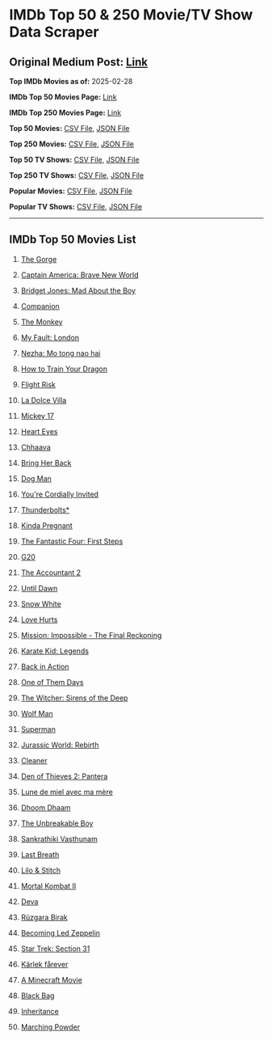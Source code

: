 # IMDb Top 50 & 250 Movie/TV Show Data Scraper

## Original Medium Post: [Link](https://medium.com/@nishantsahoo/which-movie-should-i-watch-5c83a3c0f5b1)

**Top IMDb Movies as of:** 2025-02-28

**IMDb Top 50 Movies Page:** [Link](https://www.imdb.com/search/title/?title_type=feature&release_date=2025-01-01,2025-12-31)

**IMDb Top 250 Movies Page:** [Link](https://www.imdb.com/chart/top/)

**Top 50 Movies:** [CSV File](/data/top50/movies.csv), [JSON File](/data/top50/movies.json)

**Top 250 Movies:** [CSV File](/data/top250/movies.csv), [JSON File](/data/top250/movies.json)

**Top 50 TV Shows:** [CSV File](/data/top50/shows.csv), [JSON File](/data/top50/shows.json)

**Top 250 TV Shows:** [CSV File](/data/top250/shows.csv), [JSON File](/data/top250/shows.json)

**Popular Movies:** [CSV File](/data/popular/movies.csv), [JSON File](/data/popular/movies.json)

**Popular TV Shows:** [CSV File](/data/popular/shows.csv), [JSON File](/data/popular/shows.json)

---

## IMDb Top 50 Movies List

1. [The Gorge](https://www.imdb.com/title/tt13654226/)

2. [Captain America: Brave New World](https://www.imdb.com/title/tt14513804/)

3. [Bridget Jones: Mad About the Boy](https://www.imdb.com/title/tt32063050/)

4. [Companion](https://www.imdb.com/title/tt26584495/)

5. [The Monkey](https://www.imdb.com/title/tt27714946/)

6. [My Fault: London](https://www.imdb.com/title/tt32434379/)

7. [Nezha: Mo tong nao hai](https://www.imdb.com/title/tt34956443/)

8. [How to Train Your Dragon](https://www.imdb.com/title/tt26743210/)

9. [Flight Risk](https://www.imdb.com/title/tt10078772/)

10. [La Dolce Villa](https://www.imdb.com/title/tt31519456/)

11. [Mickey 17](https://www.imdb.com/title/tt12299608/)

12. [Heart Eyes](https://www.imdb.com/title/tt32558992/)

13. [Chhaava](https://www.imdb.com/title/tt27922706/)

14. [Bring Her Back](https://www.imdb.com/title/tt32246771/)

15. [Dog Man](https://www.imdb.com/title/tt10954718/)

16. [You're Cordially Invited](https://www.imdb.com/title/tt21227864/)

17. [Thunderbolts\*](https://www.imdb.com/title/tt20969586/)

18. [Kinda Pregnant](https://www.imdb.com/title/tt30253036/)

19. [The Fantastic Four: First Steps](https://www.imdb.com/title/tt10676052/)

20. [G20](https://www.imdb.com/title/tt23476986/)

21. [The Accountant 2](https://www.imdb.com/title/tt7068946/)

22. [Until Dawn](https://www.imdb.com/title/tt30955489/)

23. [Snow White](https://www.imdb.com/title/tt6208148/)

24. [Love Hurts](https://www.imdb.com/title/tt30788842/)

25. [Mission: Impossible - The Final Reckoning](https://www.imdb.com/title/tt9603208/)

26. [Karate Kid: Legends](https://www.imdb.com/title/tt1674782/)

27. [Back in Action](https://www.imdb.com/title/tt21191806/)

28. [One of Them Days](https://www.imdb.com/title/tt32221196/)

29. [The Witcher: Sirens of the Deep](https://www.imdb.com/title/tt15495150/)

30. [Wolf Man](https://www.imdb.com/title/tt4216984/)

31. [Superman](https://www.imdb.com/title/tt5950044/)

32. [Jurassic World: Rebirth](https://www.imdb.com/title/tt31036941/)

33. [Cleaner](https://www.imdb.com/title/tt27812086/)

34. [Den of Thieves 2: Pantera](https://www.imdb.com/title/tt8008948/)

35. [Lune de miel avec ma mère](https://www.imdb.com/title/tt35300972/)

36. [Dhoom Dhaam](https://www.imdb.com/title/tt21194868/)

37. [The Unbreakable Boy](https://www.imdb.com/title/tt5181260/)

38. [Sankrathiki Vasthunam](https://www.imdb.com/title/tt31226981/)

39. [Last Breath](https://www.imdb.com/title/tt14403504/)

40. [Lilo & Stitch](https://www.imdb.com/title/tt11655566/)

41. [Mortal Kombat II](https://www.imdb.com/title/tt17490712/)

42. [Deva](https://www.imdb.com/title/tt27852049/)

43. [Rüzgara Birak](https://www.imdb.com/title/tt32730754/)

44. [Becoming Led Zeppelin](https://www.imdb.com/title/tt10365912/)

45. [Star Trek: Section 31](https://www.imdb.com/title/tt9603060/)

46. [Kärlek fårever](https://www.imdb.com/title/tt30308957/)

47. [A Minecraft Movie](https://www.imdb.com/title/tt3566834/)

48. [Black Bag](https://www.imdb.com/title/tt30988739/)

49. [Inheritance](https://www.imdb.com/title/tt31050620/)

50. [Marching Powder](https://www.imdb.com/title/tt30324320/)
